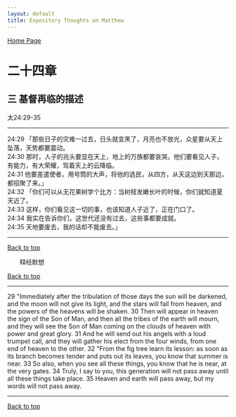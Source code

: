 ```yaml
---
layout: default
title: Expository Thoughts on Matthew
---
```

[ Home Page ]({{site.baseurl}}/index) <br>

<a name="0"></a>
# 二十四章 

## 三 基督再临的描述

太24:29-35

***

24:29 「那些日子的灾难一过去，日头就变黑了，月亮也不放光，众星要从天上坠落，天势都要震动。<br>
24:30 那时，人子的兆头要显在天上，地上的万族都要哀哭。他们要看见人子，有能力，有大荣耀，驾着天上的云降临。<br>
24:31 他要差遣使者，用号筒的大声，将他的选民，从四方，从天这边到天那边，都招聚了来。」<br>
24:32 「你们可以从无花果树学个比方：当树枝发嫩长叶的时候，你们就知道夏天近了。<br>
24:33 这样，你们看见这一切的事，也该知道人子近了，正在门口了。<br>
24:34 我实在告诉你们，这世代还没有过去，这些事都要成就。<br>
24:35 天地要废去，我的话却不能废去。」<br>

***

[Back to top](#0)

&emsp;&emsp;释经默想

[Back to top](#0)

***

29 "Immediately after the tribulation of those days the sun will be darkened, and the moon will not give its light, and the stars will fall from heaven, and the powers of the heavens will be shaken. 30 Then will appear in heaven the sign of the Son of Man, and then all the tribes of the earth will mourn, and they will see the Son of Man coming on the clouds of heaven with power and great glory. 31 And he will send out his angels with a loud trumpet call, and they will gather his elect from the four winds, from one end of heaven to the other. 32 "From the fig tree learn its lesson: as soon as its branch becomes tender and puts out its leaves, you know that summer is near. 33 So also, when you see all these things, you know that he is near, at the very gates. 34 Truly, I say to you, this generation will not pass away until all these things take place. 35 Heaven and earth will pass away, but my words will not pass away.

***

[Back to top](#0)
